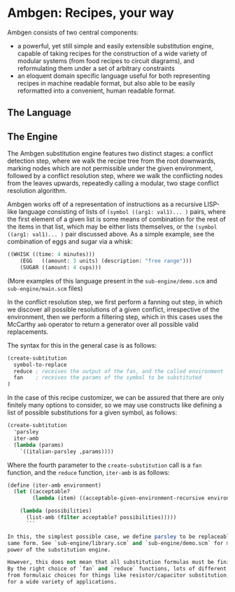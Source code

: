 # Ambgen: Recipes, your way

Ambgen consists of two central components:

- a powerful, yet still simple and easily extensible substitution engine, capable
  of taking recipes for the construction of a wide variety of modular systems
  (from food recipes to circuit diagrams), and reformulating them under a set of
   arbitrary constraints
- an eloquent domain specific language useful for both representing recipes in machine
  readable format, but also able to be easily reformatted into a convenient, human
  readable format.

## The Language


## The Engine

The Ambgen substitution engine features two distinct stages: a conflict detection step,
where we walk the recipe tree from the root downwards, marking nodes which are not
permissible under the given environment, followed by a conflict resolution step,
where we walk the conflicting nodes from the leaves upwards, repeatedly calling a
modular, two stage conflict resolution algorithm.

Ambgen works off of a representation of instructions as a recursive LISP-like language
consisting of lists of `(symbol ((arg1: val1)... )` pairs, where the first element of
a given list is some means of combination for the rest of the items in that list, which
may be either lists themselves, or the `(symbol ((arg1: val1)... )` pair discussed above.
As a simple example, see the combination of eggs and sugar via a whisk:
```scheme
((WHISK ((time: 4 minutes)))
    (EGG   ((amount: 3 units) (description: "free range")))
    (SUGAR ((amount: 4 cups)))
```
(More examples of this language present in the `sub-engine/demo.scm` and `sub-engine/main.scm` files)

In the conflict resolution step, we first perform a fanning out step, in which we
discover all possible resolutions of a given conflict, irrespective of the environment,
then we perform a filtering step, which in this cases uses the McCarthy `amb` operator
to return a generator over all possible valid replacements.

The syntax for this in the general case is as follows:
```scheme
(create-subtitution
  symbol-to-replace
  reduce ; receives the output of the fan, and the called environment
  fan    ; receives the params of the symbol to be substituted
)
```

In the case of this recipe customizer, we can be assured that there are only finitely many
options to consider, so we may use constructs like defining a list of possible substitutions
for a given symbol, as follows:

```scheme
(create-subtitution
  'parsley
  iter-amb
  (lambda (params)
    `((italian-parsley ,params))))
```

Where the fourth parameter to the `create-substitution` call is a `fan` function, and the `reduce` function, `iter-amb` is as follows:
```scheme
(define (iter-amb environment)
  (let ((acceptable?
        (lambda (item) ((acceptable-given-environment-recursive environment) item))))

    (lambda (possibilities)
      (list-amb (filter acceptable? possibilities)))))
      ```

In this, the simplest possible case, we define parsley to be replaceable by Italian parsley of the
same form. See `sub-engine/library.scm` and `sub-engine/demo.scm` for more advanced examples of the
power of the substitution engine.

However, this does not mean that all substitution formulas must be finite, or even predetermined.
By the right choice of `fan` and `reduce` functions, lots of different types of substitutions are possible,
from formulaic choices for things like resistor/capacitor substitution, to cost function optimization, suitable
for a wide variety of applications.
